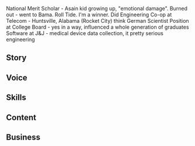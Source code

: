 National Merit Scholar - Asain kid growing up, "emotional damage".
Burned out - went to Bama. Roll Tide. I'm a winner.
Did Engineering Co-op at Telecom - Huntsville, Alabama (Rocket City) think German Scientist
Position at College Board - yes in a way, influenced a whole generation of graduates
Software at J&J - medical device data collection, it pretty serious engineering

## Story

## Voice

## Skills

## Content

## Business
